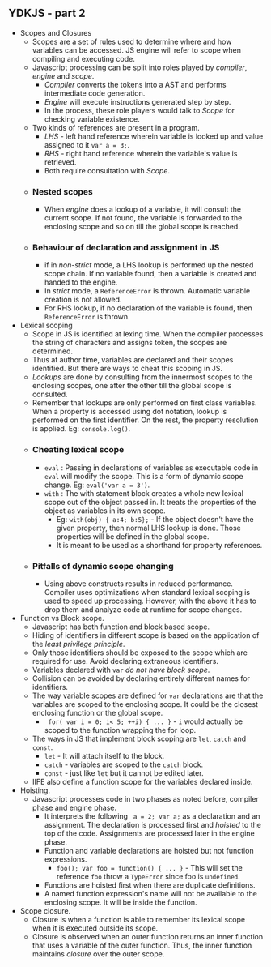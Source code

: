 ## YDKJS - part 2
* Scopes and Closures 
  * Scopes are a set of rules used to determine where and how variables can be accessed. JS engine will refer to scope when compiling and executing code.
  * Javascript processing can be split into roles played by *compiler*, *engine* and *scope*. 
    * *Compiler* converts the tokens into a AST and performs intermediate code generation.
    * *Engine* will execute instructions generated  step by step.
    * In the process, these role players would talk to *Scope* for checking variable existence.
  * Two kinds of references are present in a program.
    * *LHS* - left hand reference wherein variable is looked up and value assigned to it `var a = 3;`.
    * *RHS* - right hand reference wherein the variable's value is retrieved.
    * Both require consultation with *Scope*.
  * ### Nested scopes
    * When *engine* does a lookup of a variable, it will consult the current scope. If not found, the variable is forwarded to the enclosing scope and so on till the global scope is reached.
  * ### Behaviour of declaration and assignment in JS
    * if in *non-strict* mode, a  LHS lookup is performed up the nested scope chain. If no variable found, then a variable is created and handed to the engine.
    * In *strict* mode, a `ReferenceError` is thrown. Automatic variable creation is not allowed.
    * For RHS lookup, if no declaration of the variable is found, then `ReferenceError` is thrown.
* Lexical scoping
  * Scope in JS is identified at lexing time. When the compiler processes the string of characters and assigns token, the scopes are determined. 
  * Thus at author time, variables are declared and their scopes identified. But there are ways to cheat this scoping in JS.
  * *Lookups* are done by consulting from the innermost scopes to the enclosing scopes, one after the other till the global scope is consulted.
  * Remember that lookups are only performed on first class variables. When a property is accessed using dot notation, lookup is performed on the first identifier. On the rest, the property resolution is applied. Eg: `console.log()`.
  * ### Cheating lexical scope
     * `eval` : Passing in declarations of variables as executable code in `eval` will modify the scope. This is a form of dynamic scope change. Eg: `eval('var a = 3')`.
     * `with` : The with statement block creates a whole new lexical scope out of the object passed in. It treats the properties of the object as variables in its own scope.
       * Eg: `with(obj) { a:4; b:5};` - If the object doesn't have the given property, then normal LHS lookup is done. Those properties will be defined in the global scope.
       * It is meant to be used as a shorthand for property references.
  * ### Pitfalls of dynamic scope changing
    * Using above constructs results in  reduced performance. Compiler uses optimizations when standard lexical scoping is used to speed up processing. However, with the above it has to drop them and analyze code at runtime for scope changes. 
* Function vs Block scope.
  * Javascript has both function and block based scope.
  * Hiding of identifiers in different scope is based on the application of the *least privilege principle*.
  * Only those identifiers should be exposed to the scope which are required for use. Avoid declaring extraneous identifiers.
  * Variables declared with `var` *do not have block scope*.
  * Collision can be avoided by declaring entirely different names for identifiers.
  * The way variable scopes are defined for ` var ` declarations are that the variables are scoped to the enclosing scope. It could be the closest enclosing function or the global scope.
    * ` for( var i = 0; i< 5; ++i) { ... }` - `i` would actually be scoped to the function wrapping the for loop. 
  * The ways in JS that implement block scoping are `let`, `catch` and `const`. 
    * `let` - It will attach itself to the block.
    * `catch` - variables are scoped to the `catch` block.
    * `const` - just like `let` but it cannot be edited later.
  * IIFE also define a function scope for the variables declared inside.
* Hoisting.
  * Javascript processes code in two phases as noted before, compiler phase and engine phase.
    * It interprets the following ` a = 2; var a;` as a declaration and an assignment. The declaration is processed first and *hoisted* to the top of the code. Assignments are processed later in the engine phase.
    * Function and variable declarations are hoisted but not function expressions.
      * `foo(); var foo = function() { ... }` - This will set the reference `foo` throw a `TypeError` since foo is `undefined`.
    * Functions are hoisted first when there are duplicate definitions.
    * A named function expression's name will not be available to the enclosing scope. It will be inside the function.
* Scope closure.
  * Closure is when a function is able to remember its lexical scope when it is executed outside its scope.
  * Closure is observed when an outer function returns an inner function that uses a variable of the outer function. Thus, the inner function maintains *closure* over the outer scope.
    
  
  
 
